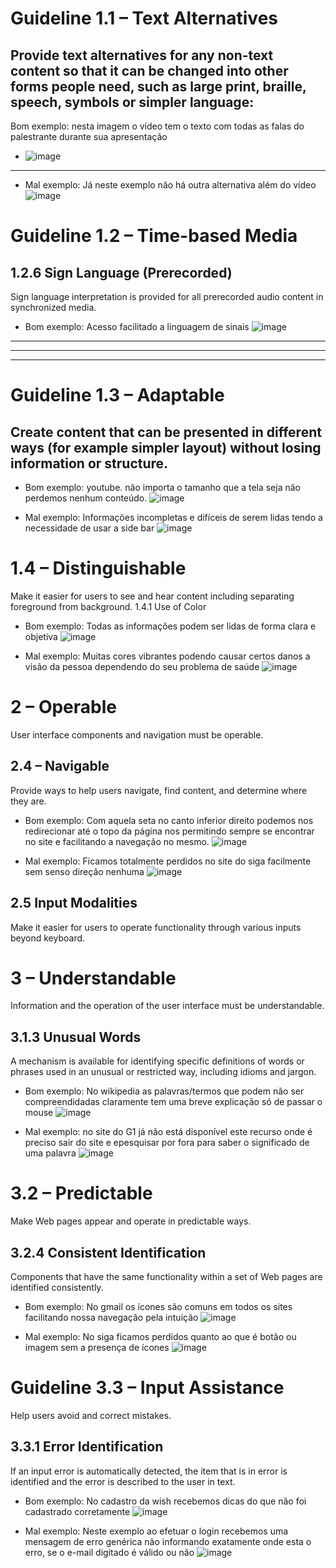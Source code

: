 # Guideline 1.1 – Text Alternatives
## Provide text alternatives for any non-text content so that it can be changed into other forms people need, such as large print, braille, speech, symbols or simpler language:
Bom exemplo: nesta imagem o vídeo tem o texto com todas as falas do palestrante durante sua apresentação
* ![image](https://user-images.githubusercontent.com/53242511/157448681-13e4641f-84ef-47df-befb-2302f569a3fd.png)
***
* Mal exemplo: Já neste exemplo não há outra alternativa além do vídeo
![image](https://user-images.githubusercontent.com/53242511/157449302-406d30f9-dd00-48ce-b2f8-4a53cc03334a.png)

# Guideline 1.2 – Time-based Media
## 1.2.6 Sign Language (Prerecorded)

Sign language interpretation is provided for all prerecorded audio content in synchronized media.
* Bom exemplo: Acesso facilitado a linguagem de sinais
![image](https://user-images.githubusercontent.com/53242511/172481191-5880f511-0193-4664-ab04-916b41aad2c3.png)

---
---
---
# Guideline 1.3 – Adaptable
## Create content that can be presented in different ways (for example simpler layout) without losing information or structure.
* Bom exemplo: youtube. não importa o tamanho que a tela seja não perdemos nenhum conteúdo.
![image](https://user-images.githubusercontent.com/53242511/172456997-20072049-2ec6-4959-a504-005a09bc9740.png)

* Mal exemplo: Informações incompletas e difíceis de serem lidas tendo a necessidade de usar a side bar
![image](https://user-images.githubusercontent.com/53242511/172458602-6c911354-7bb4-4098-8f77-0cc97e4aefc9.png)

# 1.4 – Distinguishable
Make it easier for users to see and hear content including separating foreground from background.
1.4.1
Use of Color
* Bom exemplo: Todas as informações podem ser lidas de forma clara e objetiva
![image](https://user-images.githubusercontent.com/53242511/172458210-768a22bc-0da7-4a08-b18f-d7473c2b029a.png)

* Mal exemplo: Muitas cores vibrantes podendo causar certos danos a visão da pessoa dependendo do seu problema de saúde
![image](https://user-images.githubusercontent.com/53242511/172459794-c84d0563-5dfc-4dd2-8ad9-db5d6b371e65.png)

#  2 – Operable
User interface components and navigation must be operable.

## 2.4 – Navigable
Provide ways to help users navigate, find content, and determine where they are.
* Bom exemplo: Com aquela seta no canto inferior direito podemos nos redirecionar até o topo da página nos permitindo sempre se encontrar no site e facilitando a navegação no mesmo.
![image](https://user-images.githubusercontent.com/53242511/172461292-ebcb5636-9091-4d09-8207-55743b519ea4.png)

* Mal exemplo: Ficamos totalmente perdidos no site do siga facilmente sem senso direção nenhuma
![image](https://user-images.githubusercontent.com/53242511/172461790-7d28e810-6163-48f6-8b58-3c2a2e18b370.png)

## 2.5	Input Modalities
Make it easier for users to operate functionality through various inputs beyond keyboard.

# 3 – Understandable
Information and the operation of the user interface must be understandable.

## 3.1.3 Unusual Words
A mechanism is available for identifying specific definitions of words or phrases used in an unusual or restricted way, including idioms and jargon.

* Bom exemplo: No wikipedia as palavras/termos que podem não ser compreendidadas claramente tem uma breve explicação só de passar o mouse
![image](https://user-images.githubusercontent.com/53242511/172464404-274dd0cf-2717-4df2-9d4f-badf3e9fd07a.png)

* Mal exemplo: no site do G1 já não está disponível este recurso onde é preciso sair do site e epesquisar por fora para saber o significado de uma palavra
![image](https://user-images.githubusercontent.com/53242511/172465248-b963442c-1f2f-4b20-ab61-9eff3dad1f9e.png)

# 3.2 – Predictable
Make Web pages appear and operate in predictable ways.

## 3.2.4 Consistent Identification
Components that have the same functionality within a set of Web pages are identified consistently.

* Bom exemplo: No gmail os ícones são comuns em todos os sites facilitando nossa navegação pela intuição
![image](https://user-images.githubusercontent.com/53242511/172466292-3ae40ef2-3bc4-488c-a750-3fd373e6c508.png)

* Mal exemplo: No siga ficamos perdidos quanto ao que é botão ou imagem sem a presença de ícones
![image](https://user-images.githubusercontent.com/53242511/172482000-66d704e6-6bf3-444b-9773-d5e887a8925c.png)

# Guideline 3.3 – Input Assistance
Help users avoid and correct mistakes.
## 3.3.1 Error Identification
If an input error is automatically detected, the item that is in error is identified and the error is described to the user in text.

* Bom exemplo: No cadastro da wish recebemos dicas do que não foi cadastrado corretamente
![image](https://user-images.githubusercontent.com/53242511/172482424-e6dd314c-5d81-41af-ace4-974be04e5a1e.png)

* Mal exemplo: Neste exemplo ao efetuar o login recebemos uma mensagem de erro genérica não informando exatamente onde esta o erro, se o e-mail digitado é válido ou não
![image](https://user-images.githubusercontent.com/53242511/172483323-f9c0f05b-dc9b-4951-afa0-c7b652be041a.png)











